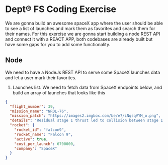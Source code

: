 # Dept® FS Coding Exercise

We are gonna build an awesome spaceX app where the user should be able to see a list of launches and mark them as favorites and search them for their names.
For this exercise we are gonna start building a node REST API and connect it with a REACT APP, both codebases are already built but have some gaps for you to add some functionality.

## Node

We need to have a NodeJs REST API to serve some SpaceX launches data and let a user mark their favorites.

1. Launches list.
   We need to fetch data from SpaceX endpoints below, and build an array of launches that looks like this

```json
{
  "flight_number": 39,
  "mission_name": "NROL-76",
  "mission_patch": "https://images2.imgbox.com/be/e7/iNqsqVYM_o.png",
  "details": "Residual stage 1 thrust led to collision between stage 1 and stage 2",
  "rocket": {
    "rocket_id": "falcon9",
    "rocket_name": "Falcon 9",
    "active": true,
    "cost_per_launch": 6700000,
    "company": "SpaceX"
  }
}
```
